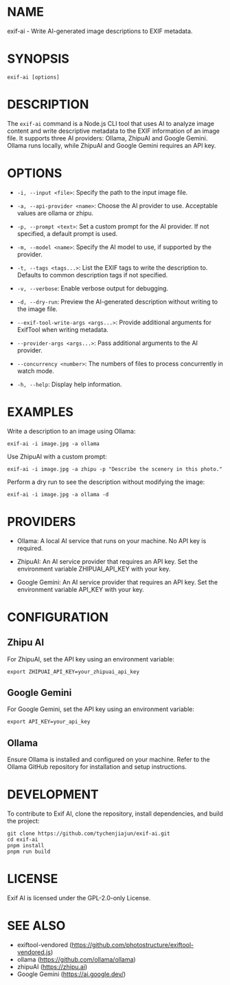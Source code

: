 # NAME

exif-ai - Write AI-generated image descriptions to EXIF metadata.

# SYNOPSIS

```
exif-ai [options]
```

# DESCRIPTION

The `exif-ai` command is a Node.js CLI tool that uses AI to analyze image content and write descriptive metadata to the EXIF information of an image file. It supports three AI providers: Ollama, ZhipuAI and Google Gemini. Ollama runs locally, while ZhipuAI and Google Gemini requires an API key.

# OPTIONS

* `-i, --input <file>`:
Specify the path to the input image file.

* `-a, --api-provider <name>`:
Choose the AI provider to use. Acceptable values are ollama or zhipu.

* `-p, --prompt <text>`:
Set a custom prompt for the AI provider. If not specified, a default prompt is used.

* `-m, --model <name>`:
Specify the AI model to use, if supported by the provider.

* `-t, --tags <tags...>`:
List the EXIF tags to write the description to. Defaults to common description tags if not specified.

* `-v, --verbose`:
Enable verbose output for debugging.

* `-d, --dry-run`:
Preview the AI-generated description without writing to the image file.

* `--exif-tool-write-args <args...>`:
Provide additional arguments for ExifTool when writing metadata.

* `--provider-args <args...>`:
Pass additional arguments to the AI provider.

* `--concurrency <number>`:
The numbers of files to process concurrently in watch mode.

* `-h, --help`:
Display help information.

# EXAMPLES

Write a description to an image using Ollama:

```
exif-ai -i image.jpg -a ollama
```

Use ZhipuAI with a custom prompt:

```
exif-ai -i image.jpg -a zhipu -p "Describe the scenery in this photo."
```

Perform a dry run to see the description without modifying the image:

```
exif-ai -i image.jpg -a ollama -d
```

# PROVIDERS

* Ollama:
A local AI service that runs on your machine. No API key is required.

* ZhipuAI:
An AI service provider that requires an API key. Set the environment variable ZHIPUAI_API_KEY with your key.

* Google Gemini:
An AI service provider that requires an API key. Set the environment variable API_KEY with your key.

# CONFIGURATION

## Zhipu AI

For ZhipuAI, set the API key using an environment variable:

```
export ZHIPUAI_API_KEY=your_zhipuai_api_key
```

## Google Gemini

For Google Gemini, set the API key using an environment variable:

```
export API_KEY=your_api_key
```

## Ollama

Ensure Ollama is installed and configured on your machine. Refer to the Ollama GitHub repository for installation and setup instructions.

# DEVELOPMENT
To contribute to Exif AI, clone the repository, install dependencies, and build the project:

```
git clone https://github.com/tychenjiajun/exif-ai.git
cd exif-ai
pnpm install
pnpm run build
```

# LICENSE

Exif AI is licensed under the GPL-2.0-only License.

# SEE ALSO
* exiftool-vendored (https://github.com/photostructure/exiftool-vendored.js)
* ollama (https://github.com/ollama/ollama)
* zhipuAI (https://zhipu.ai)
* Google Gemini (https://ai.google.dev/)